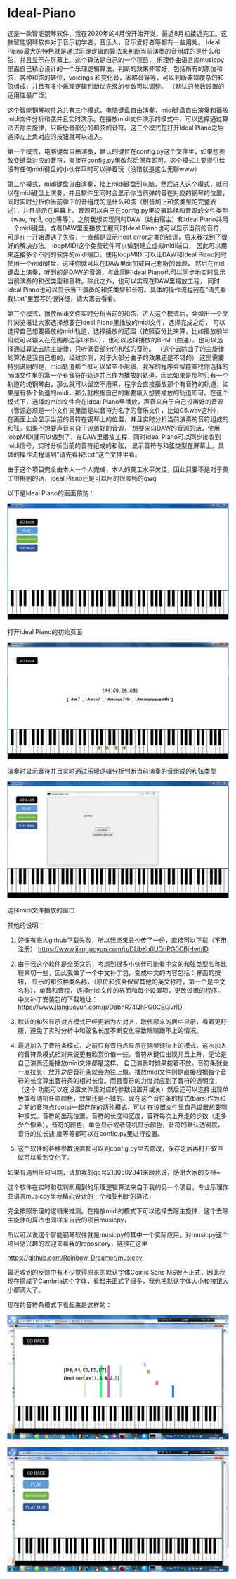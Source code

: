 # Ideal-Piano
这是一款智能钢琴软件，我在2020年的4月份开始开发，最近8月初接近完工。这款智能钢琴软件对于音乐初学者，音乐人，音乐爱好者等都有一些用处。 Ideal Piano最大的特色就是通过乐理逻辑的算法来判断当前演奏的音组成的是什么和弦，并且显示在屏幕上。这个算法是自己的一个项目， 乐理作曲语言库musicpy里面自己精心设计的一个乐理逻辑算法，判断的效果非常好，包括所有的原位和弦，各种和弦的转位，voicings 和变化音，省略音等等，可以判断非常覆杂的和弦组成，并且有多个乐理逻辑判断优先级的参数可以调整。 （默认的参数设置的适用性最广泛）

这个智能钢琴软件总共有三个模式，电脑键盘自由演奏，midi键盘自由演奏和播放midi文件分析和弦并且实时演示。在播放midi文件演示的模式中，可以选择通过算法去除主旋律，只听低音部分的和弦的音符。这三个模式在打开Ideal Piano之后选择左上角对应的按钮就可以进入。

第一个模式，电脑键盘自由演奏，默认的键位在config.py这个文件里，如果想要改变键盘对应的音符，直接在config.py里改然后保存即可。这个模式主要提供给没有任何midi键盘的小伙伴平时可以弹着玩（没错就是这么无聊www）

第二个模式，midi键盘自由演奏，接上midi键盘到电脑，然后进入这个模式，就可以在midi键盘上演奏，并且软件里同时会显示你当前弹的音在对应的钢琴的位置， 同时实时分析你当前弹下的音组成的是什么和弦（根音加上和弦类型的完整表述），并且显示在屏幕上。音源可以自己在config.py里设置路径和音源的文件类型 （wav, mp3, ogg等等）。之前我想实现同时DAW（编曲宿主）和Ideal Piano共用一个midi键盘，或者DAW里面播放工程同时Ideal Piano也可以显示当前的音符， 可是在一开始遭遇了失败，一直都是显示Host error之类的错误，后来我找到了很好的解决办法。 loopMIDI这个免费软件可以做到建立虚拟midi端口， 因此可以用来连接多个不同的软件的midi端口。使用loopMIDI可以让DAW和Ideal Piano同时使用一个midi键盘，这样你就可以在DAW里面加载自己想听的音源， 然后在midi键盘上演奏，听到的是DAW的音源，与此同时Ideal Piano也可以同步地实时显示当前演奏的和弦类型和音符。除此之外，也可以实现在DAW里播放工程， 同时Ideal Piano也可以显示当下演奏的和弦类型和音符。具体的操作流程我在“请先看我!.txt”里面写的很详细，请大家去看看。

第三个模式，播放midi文件实时分析当前的和弦，进入这个模式后，会弹出一个文件浏览框让大家选择想要在Ideal Piano里播放的midi文件，选择完成之后， 可以选择自己想要播放的midi轨道，选择播放的范围（按照百分比来算，比如播放前半段就可以输入在范围那边写0和50），也可以选择播放的BPM（曲速）。也可以选择通过算法去除主旋律，只听低音部分的和弦的音符。 （这个去除曲子的主旋律的算法是我自己想的，经过实测，对于大部分曲子的效果还是不错的） 这里需要特别说明的是，midi轨道那个框可以留空不用填，我写的程序会智能查找你选择的midi文件里的第一个有音符的轨道并且作为播放的轨道。因此如果是那种只有一个轨道的纯钢琴曲，那么就可以留空不用填，程序会直接播放那个有音符的轨道，如果是有多个轨道的midi，那么就根据自己的需要填入想要播放的轨道即可。在这个模式下，选择的midi文件会在Ideal Piano里播放，声音来自于自己设置好的音源（音源必须是一个文件夹里面是以音符为名字的音乐文件，比如C5.wav这种），在画面上会显示当前的音符在钢琴上的位置，并且实时分析当前演奏的音符组成的和弦。如果不想要声音来自于设置好的音源， 想要来自DAW的音源的话，使用loopMIDI就可以做到了，在DAW里播放工程，同时Ideal Piano可以同步接收到midi信号，实时分析当前的音符组成的和弦， 显示音符与和弦类型在屏幕上。具体的操作流程请到"请先看我!.txt"这个文件里看。

由于这个项目完全由本人一个人完成，本人的美工水平欠佳，因此只要不是对于美工很挑剔的话，Ideal Piano还是可以用的很顺畅的qwq

以下是Ideal Piano的画面预览：

![image](previews/1.jpg)

打开Ideal Piano的初始页面

![image](previews/2.jpg)

演奏时显示音符并且实时通过乐理逻辑分析判断当前演奏的音组成的和弦类型

![image](previews/3.jpg)

选择midi文件播放的窗口


其他的说明：

1. 好像有些人github下载失败，所以我坚果云也传了一份，直接可以下载（不用注册） https://www.jianguoyun.com/p/DUbKo0UQhPG0CBjHwbID

2. 由于我这个软件是全英文的，考虑到很多小伙伴可能看中文的和弦类型名称比较亲切一些，因此我做了一个中文补丁包，变成中文的内容包括：界面的按钮，
显示的和弦种类名称，（原位和弦会保留其他的英文称呼，第一个是中文名称），单音和音程，选择midi文件的界面和每个设置项，更改设置的程序。
中文补丁安装包的下载地址：https://www.jianguoyun.com/p/DabhR74QhPG0CBi3vrID

3. 默认的和弦显示对齐模式已经更新为左对齐，取代原来的居中显示，看着更舒服，避免了实时分析中和弦名长度不断变化导致眼睛跟不上的情况。

4. 最近加入了音符条模式，之前只有音符点显示在钢琴键位上的模式，这次加入的音符条模式相对来说更有欣赏价值一些。音符从键位出现并且上升，无论是自己演奏还是播放midi文件都是这样。
自己演奏时如果按着不放，音符条就会一直拉长，放开之后音符条就会为往上飘。播放midi文件则是直接根据每个音符的长度算出音符条的相对长度。而且音符的力度对应到了音符的透明度，（这个
功能可以在设置文件里对应的参数设置开或关）然后还可以选择出现单色或者随机任意颜色，效果还是不错的。现在这个音符条的模式(bars)作为和之前的音符点(dots)一起存在的两种模式，可以
在设置文件里自己设置想要哪种模式。音符的出现位置，音符的长度和宽度，音符每次上升走的步数（走多少个像素），音符的颜色，单色显示或者随机显示颜色，音符的默认透明度，音符的拉长速
度等等都可以在config.py里进行设置。

5. 这个软件的各种参数设置都可以到config.py里去修改，保存之后再打开软件就可以看到变化了。

如果有遇到任何问题，请加我的qq号2180502841来跟我说，感谢大家的支持~

这个软件在实时和弦判断用到的乐理逻辑算法来自于我的另一个项目，专业乐理作曲语言musicpy里我精心设计的一个和弦判断的算法，

完全按照乐理的逻辑来推测。在播放midi的模式下可以选择去除主旋律，这个去除主旋律的算法也同样来自我的项目musicpy，

所以可以说这个智能钢琴软件就是musicpy的其中一个实际应用。对musicpy这个项目感兴趣的欢迎来看我的repository，链接在这里

https://github.com/Rainbow-Dreamer/musicpy


最近收到的反馈中有不少觉得原来的默认字体Comic Sans MS很不正式，因此我现在换成了Cambria这个字体，看起来正式了很多，我也把默认字体大小和按钮大小都调大了。

现在的音符条模式下看起来是这样的：

![image](previews/4.jpg)



![image](previews/5.jpg)

